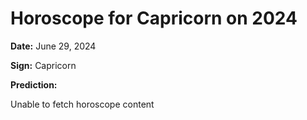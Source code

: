 # Horoscope for Capricorn on 2024

**Date:** June 29, 2024

**Sign:** Capricorn

**Prediction:**

Unable to fetch horoscope content
